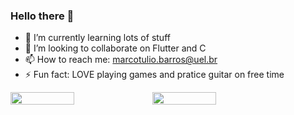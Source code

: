 ### Hello there 👋

- 🌱 I’m currently learning lots of stuff
- 👯 I’m looking to collaborate on Flutter and C
- 📫 How to reach me: marcotulio.barros@uel.br
- ⚡ Fun fact: LOVE playing games and pratice guitar on free time

<div style="display: flex; flex-direction: row; align=center">
 <img class="img" style="height: 65%; width: 45%;" src="https://github-readme-stats.vercel.app/api?username=marcotuiio&theme=midnight-purple&show_icons=true&include_all_commits=true&count_private=true" />
 <img class="img" style="height: auto; width: 45%;" src="https://github-readme-stats.vercel.app/api/top-langs/?username=marcotuiio&theme=midnight-purple&layout=compact&count_private=true"/>
</div>

